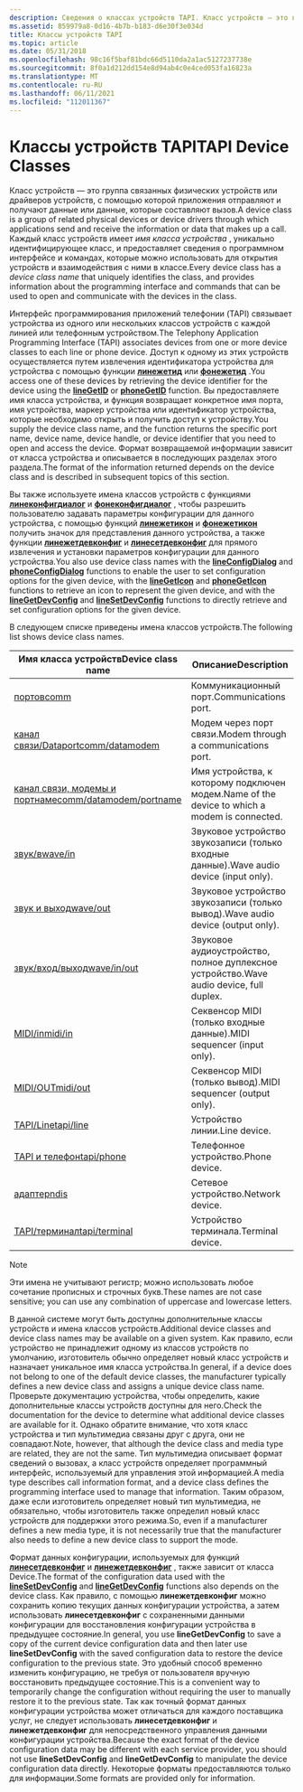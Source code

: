 ```yaml
---
description: Сведения о классах устройств TAPI. Класс устройств — это группа устройств или драйверов устройств, с помощью которых приложения отправляют и получают сведения о вызовах или данные.
ms.assetid: 859979a8-0d16-4b7b-b183-d6e30f3e034d
title: Классы устройств TAPI
ms.topic: article
ms.date: 05/31/2018
ms.openlocfilehash: 98c16f5baf81bdc66d5110da2a1ac5127237738e
ms.sourcegitcommit: 8f0a1d212dd154e8d94ab4c0e4ced053fa16823a
ms.translationtype: MT
ms.contentlocale: ru-RU
ms.lasthandoff: 06/11/2021
ms.locfileid: "112011367"
---
```

# <a name="tapi-device-classes"></a><span data-ttu-id="110c1-104">Классы устройств TAPI</span><span class="sxs-lookup"><span data-stu-id="110c1-104">TAPI Device Classes</span></span>

<span data-ttu-id="110c1-105">Класс устройств — это группа связанных физических устройств или драйверов устройств, с помощью которой приложения отправляют и получают данные или данные, которые составляют вызов.</span><span class="sxs-lookup"><span data-stu-id="110c1-105">A device class is a group of related physical devices or device drivers through which applications send and receive the information or data that makes up a call.</span></span> <span data-ttu-id="110c1-106">Каждый класс устройств имеет *имя класса устройства* , уникально идентифицирующее класс, и предоставляет сведения о программном интерфейсе и командах, которые можно использовать для открытия устройств и взаимодействия с ними в классе.</span><span class="sxs-lookup"><span data-stu-id="110c1-106">Every device class has a *device class name* that uniquely identifies the class, and provides information about the programming interface and commands that can be used to open and communicate with the devices in the class.</span></span>

<span data-ttu-id="110c1-107">Интерфейс программирования приложений телефонии (TAPI) связывает устройства из одного или нескольких классов устройств с каждой линией или телефонным устройством.</span><span class="sxs-lookup"><span data-stu-id="110c1-107">The Telephony Application Programming Interface (TAPI) associates devices from one or more device classes to each line or phone device.</span></span> <span data-ttu-id="110c1-108">Доступ к одному из этих устройств осуществляется путем извлечения идентификатора устройства для устройства с помощью функции [**линежетид**](/windows/desktop/api/Tapi/nf-tapi-linegetid) или [**фонежетид**](/windows/desktop/api/Tapi/nf-tapi-phonegetid) .</span><span class="sxs-lookup"><span data-stu-id="110c1-108">You access one of these devices by retrieving the device identifier for the device using the [**lineGetID**](/windows/desktop/api/Tapi/nf-tapi-linegetid) or [**phoneGetID**](/windows/desktop/api/Tapi/nf-tapi-phonegetid) function.</span></span> <span data-ttu-id="110c1-109">Вы предоставляете имя класса устройства, и функция возвращает конкретное имя порта, имя устройства, маркер устройства или идентификатор устройства, которые необходимо открыть и получить доступ к устройству.</span><span class="sxs-lookup"><span data-stu-id="110c1-109">You supply the device class name, and the function returns the specific port name, device name, device handle, or device identifier that you need to open and access the device.</span></span> <span data-ttu-id="110c1-110">Формат возвращаемой информации зависит от класса устройства и описывается в последующих разделах этого раздела.</span><span class="sxs-lookup"><span data-stu-id="110c1-110">The format of the information returned depends on the device class and is described in subsequent topics of this section.</span></span>

<span data-ttu-id="110c1-111">Вы также используете имена классов устройств с функциями [**линеконфигдиалог**](/windows/desktop/api/Tapi/nf-tapi-lineconfigdialog) и [**фонеконфигдиалог**](/windows/desktop/api/Tapi/nf-tapi-phoneconfigdialog) , чтобы разрешить пользователю задавать параметры конфигурации для данного устройства, с помощью функций [**линежетикон**](/windows/desktop/api/Tapi/nf-tapi-linegeticon) и [**фонежетикон**](/windows/desktop/api/Tapi/nf-tapi-phonegeticon) получить значок для представления данного устройства, а также функции [**линежетдевконфиг**](/windows/desktop/api/Tapi/nf-tapi-linegetdevconfig) и [**линесетдевконфиг**](/windows/desktop/api/Tapi/nf-tapi-linesetdevconfig) для прямого извлечения и установки параметров конфигурации для данного устройства.</span><span class="sxs-lookup"><span data-stu-id="110c1-111">You also use device class names with the [**lineConfigDialog**](/windows/desktop/api/Tapi/nf-tapi-lineconfigdialog) and [**phoneConfigDialog**](/windows/desktop/api/Tapi/nf-tapi-phoneconfigdialog) functions to enable the user to set configuration options for the given device, with the [**lineGetIcon**](/windows/desktop/api/Tapi/nf-tapi-linegeticon) and [**phoneGetIcon**](/windows/desktop/api/Tapi/nf-tapi-phonegeticon) functions to retrieve an icon to represent the given device, and with the [**lineGetDevConfig**](/windows/desktop/api/Tapi/nf-tapi-linegetdevconfig) and [**lineSetDevConfig**](/windows/desktop/api/Tapi/nf-tapi-linesetdevconfig) functions to directly retrieve and set configuration options for the given device.</span></span>

<span data-ttu-id="110c1-112">В следующем списке приведены имена классов устройств.</span><span class="sxs-lookup"><span data-stu-id="110c1-112">The following list shows device class names.</span></span>



| <span data-ttu-id="110c1-113">Имя класса устройств</span><span class="sxs-lookup"><span data-stu-id="110c1-113">Device class name</span></span>                                      | <span data-ttu-id="110c1-114">Описание</span><span class="sxs-lookup"><span data-stu-id="110c1-114">Description</span></span>                                       |
|--------------------------------------------------------|---------------------------------------------------|
| [<span data-ttu-id="110c1-115">портов</span><span class="sxs-lookup"><span data-stu-id="110c1-115">comm</span></span>](comm.md)                                       | <span data-ttu-id="110c1-116">Коммуникационный порт.</span><span class="sxs-lookup"><span data-stu-id="110c1-116">Communications port.</span></span>                              |
| [<span data-ttu-id="110c1-117">канал связи/Dataport</span><span class="sxs-lookup"><span data-stu-id="110c1-117">comm/datamodem</span></span>](comm-datamodem.md)                   | <span data-ttu-id="110c1-118">Модем через порт связи.</span><span class="sxs-lookup"><span data-stu-id="110c1-118">Modem through a communications port.</span></span>              |
| [<span data-ttu-id="110c1-119">канал связи, модемы и портнаме</span><span class="sxs-lookup"><span data-stu-id="110c1-119">comm/datamodem/portname</span></span>](comm-datamodem-portname.md) | <span data-ttu-id="110c1-120">Имя устройства, к которому подключен модем.</span><span class="sxs-lookup"><span data-stu-id="110c1-120">Name of the device to which a modem is connected.</span></span> |
| [<span data-ttu-id="110c1-121">звук/в</span><span class="sxs-lookup"><span data-stu-id="110c1-121">wave/in</span></span>](wave-in.md)                                 | <span data-ttu-id="110c1-122">Звуковое устройство звукозаписи (только входные данные).</span><span class="sxs-lookup"><span data-stu-id="110c1-122">Wave audio device (input only).</span></span>                   |
| [<span data-ttu-id="110c1-123">звук и выход</span><span class="sxs-lookup"><span data-stu-id="110c1-123">wave/out</span></span>](wave-out.md)                               | <span data-ttu-id="110c1-124">Звуковое устройство звукозаписи (только вывод).</span><span class="sxs-lookup"><span data-stu-id="110c1-124">Wave audio device (output only).</span></span>                  |
| [<span data-ttu-id="110c1-125">звук/вход/выход</span><span class="sxs-lookup"><span data-stu-id="110c1-125">wave/in/out</span></span>](wave-in-out.md)                         | <span data-ttu-id="110c1-126">Звуковое аудиоустройство, полное дуплексное устройство.</span><span class="sxs-lookup"><span data-stu-id="110c1-126">Wave audio device, full duplex.</span></span>                   |
| [<span data-ttu-id="110c1-127">MIDI/in</span><span class="sxs-lookup"><span data-stu-id="110c1-127">midi/in</span></span>](midi-in.md)                                 | <span data-ttu-id="110c1-128">Секвенсор MIDI (только входные данные).</span><span class="sxs-lookup"><span data-stu-id="110c1-128">MIDI sequencer (input only).</span></span>                      |
| [<span data-ttu-id="110c1-129">MIDI/OUT</span><span class="sxs-lookup"><span data-stu-id="110c1-129">midi/out</span></span>](midi-out.md)                               | <span data-ttu-id="110c1-130">Секвенсор MIDI (только вывод).</span><span class="sxs-lookup"><span data-stu-id="110c1-130">MIDI sequencer (output only).</span></span>                     |
| [<span data-ttu-id="110c1-131">TAPI/Line</span><span class="sxs-lookup"><span data-stu-id="110c1-131">tapi/line</span></span>](tapi-line.md)                             | <span data-ttu-id="110c1-132">Устройство линии.</span><span class="sxs-lookup"><span data-stu-id="110c1-132">Line device.</span></span>                                      |
| [<span data-ttu-id="110c1-133">TAPI и телефон</span><span class="sxs-lookup"><span data-stu-id="110c1-133">tapi/phone</span></span>](tapi-phone.md)                           | <span data-ttu-id="110c1-134">Телефонное устройство.</span><span class="sxs-lookup"><span data-stu-id="110c1-134">Phone device.</span></span>                                     |
| [<span data-ttu-id="110c1-135">адаптер</span><span class="sxs-lookup"><span data-stu-id="110c1-135">ndis</span></span>](ndis.md)                                       | <span data-ttu-id="110c1-136">Сетевое устройство.</span><span class="sxs-lookup"><span data-stu-id="110c1-136">Network device.</span></span>                                   |
| [<span data-ttu-id="110c1-137">TAPI/терминал</span><span class="sxs-lookup"><span data-stu-id="110c1-137">tapi/terminal</span></span>](tapi-terminal.md)                     | <span data-ttu-id="110c1-138">Устройство терминала.</span><span class="sxs-lookup"><span data-stu-id="110c1-138">Terminal device.</span></span>                                  |



 

> [!Note]  
> <span data-ttu-id="110c1-139">Эти имена не учитывают регистр; можно использовать любое сочетание прописных и строчных букв.</span><span class="sxs-lookup"><span data-stu-id="110c1-139">These names are not case sensitive; you can use any combination of uppercase and lowercase letters.</span></span>

 

<span data-ttu-id="110c1-140">В данной системе могут быть доступны дополнительные классы устройств и имена классов устройств.</span><span class="sxs-lookup"><span data-stu-id="110c1-140">Additional device classes and device class names may be available on a given system.</span></span> <span data-ttu-id="110c1-141">Как правило, если устройство не принадлежит одному из классов устройств по умолчанию, изготовитель обычно определяет новый класс устройств и назначает уникальное имя класса устройства.</span><span class="sxs-lookup"><span data-stu-id="110c1-141">In general, if a device does not belong to one of the default device classes, the manufacturer typically defines a new device class and assigns a unique device class name.</span></span> <span data-ttu-id="110c1-142">Проверьте документацию устройства, чтобы определить, какие дополнительные классы устройств доступны для него.</span><span class="sxs-lookup"><span data-stu-id="110c1-142">Check the documentation for the device to determine what additional device classes are available for it.</span></span> <span data-ttu-id="110c1-143">Однако обратите внимание, что хотя класс устройства и тип мультимедиа связаны друг с друга, они не совпадают.</span><span class="sxs-lookup"><span data-stu-id="110c1-143">Note, however, that although the device class and media type are related, they are not the same.</span></span> <span data-ttu-id="110c1-144">Тип мультимедиа описывает формат сведений о вызовах, а класс устройств определяет программный интерфейс, используемый для управления этой информацией.</span><span class="sxs-lookup"><span data-stu-id="110c1-144">A media type describes call information format, and a device class defines the programming interface used to manage that information.</span></span> <span data-ttu-id="110c1-145">Таким образом, даже если изготовитель определяет новый тип мультимедиа, не обязательно, чтобы изготовитель также определил новый класс устройств для поддержки этого режима.</span><span class="sxs-lookup"><span data-stu-id="110c1-145">So, even if a manufacturer defines a new media type, it is not necessarily true that the manufacturer also needs to define a new device class to support the mode.</span></span>

<span data-ttu-id="110c1-146">Формат данных конфигурации, используемых для функций [**линесетдевконфиг**](/windows/desktop/api/Tapi/nf-tapi-linesetdevconfig) и [**линежетдевконфиг**](/windows/desktop/api/Tapi/nf-tapi-linegetdevconfig) , также зависит от класса Device.</span><span class="sxs-lookup"><span data-stu-id="110c1-146">The format of the configuration data used with the [**lineSetDevConfig**](/windows/desktop/api/Tapi/nf-tapi-linesetdevconfig) and [**lineGetDevConfig**](/windows/desktop/api/Tapi/nf-tapi-linegetdevconfig) functions also depends on the device class.</span></span> <span data-ttu-id="110c1-147">Как правило, с помощью **линежетдевконфиг** можно сохранить копию текущих данных конфигурации устройства, а затем использовать **линесетдевконфиг** с сохраненными данными конфигурации для восстановления конфигурации устройства в предыдущее состояние.</span><span class="sxs-lookup"><span data-stu-id="110c1-147">In general, you use **lineGetDevConfig** to save a copy of the current device configuration data and then later use **lineSetDevConfig** with the saved configuration data to restore the device configuration to the previous state.</span></span> <span data-ttu-id="110c1-148">Это удобный способ временно изменить конфигурацию, не требуя от пользователя вручную восстановить предыдущее состояние.</span><span class="sxs-lookup"><span data-stu-id="110c1-148">This is a convenient way to temporarily change the configuration without requiring the user to manually restore it to the previous state.</span></span> <span data-ttu-id="110c1-149">Так как точный формат данных конфигурации устройства может отличаться для каждого поставщика услуг, не следует использовать **линесетдевконфиг** и **линежетдевконфиг** для непосредственного управления данными конфигурации устройства.</span><span class="sxs-lookup"><span data-stu-id="110c1-149">Because the exact format of the device configuration data may be different with each service provider, you should not use **lineSetDevConfig** and **lineGetDevConfig** to manipulate the device configuration data directly.</span></span> <span data-ttu-id="110c1-150">Некоторые форматы предоставляются только для информации.</span><span class="sxs-lookup"><span data-stu-id="110c1-150">Some formats are provided only for information.</span></span>

 

 



